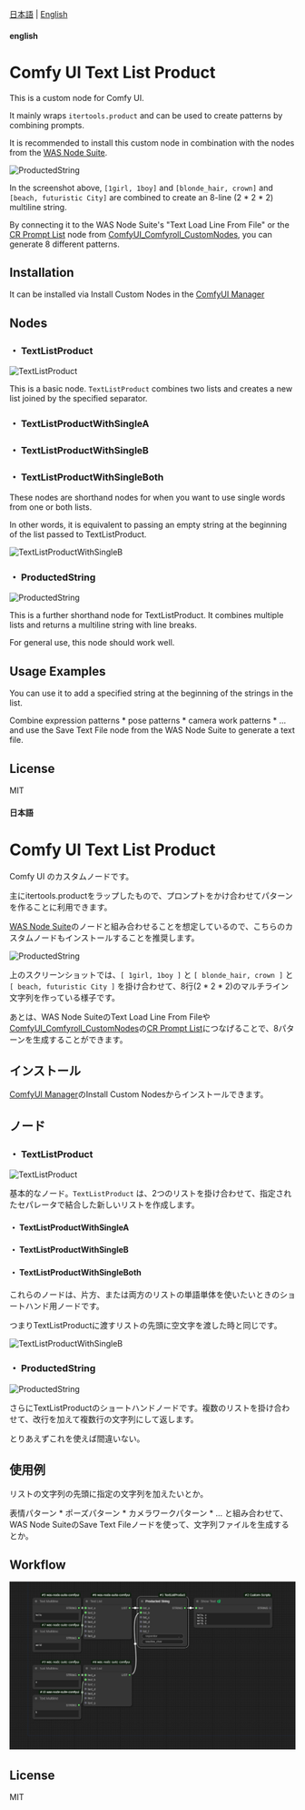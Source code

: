 [日本語](#日本語) | [English](#english)

#### english

# Comfy UI Text List Product

This is a custom node for Comfy UI.

It mainly wraps `itertools.product` and can be used to create patterns by combining prompts.

It is recommended to install this custom node in combination with the nodes from the [WAS Node Suite](https://github.com/WASasquatch/was-node-suite-comfyui).

![ProductedString](<doc/スクリーンショット 2024-06-17 000135.png>)

In the screenshot above, `[1girl, 1boy]` and `[blonde_hair, crown]` and `[beach, futuristic City]` are combined to create an 8-line (2 * 2 * 2) multiline string.

By connecting it to the WAS Node Suite's "Text Load Line From File" or the [CR Prompt List](https://github.com/Suzie1/ComfyUI_Comfyroll_CustomNodes/wiki/List-Nodes#cr-prompt-list) node from [ComfyUI_Comfyroll_CustomNodes](https://github.com/Suzie1/ComfyUI_Comfyroll_CustomNodes), you can generate 8 different patterns.

## Installation

It can be installed via Install Custom Nodes in the [ComfyUI Manager](https://github.com/ltdrdata/ComfyUI-Manager)


## Nodes

### ・ TextListProduct

![TextListProduct](<doc/スクリーンショット 2024-06-21 145008.png>)

This is a basic node. `TextListProduct` combines two lists and creates a new list joined by the specified separator.

### ・ TextListProductWithSingleA 
### ・ TextListProductWithSingleB
### ・ TextListProductWithSingleBoth

These nodes are shorthand nodes for when you want to use single words from one or both lists.

In other words, it is equivalent to passing an empty string at the beginning of the list passed to TextListProduct.

![TextListProductWithSingleB](<doc/スクリーンショット 2024-06-21 151730.png>)

### ・ ProductedString

![ProductedString](<doc/スクリーンショット 2024-06-17 000135.png>)

This is a further shorthand node for TextListProduct. It combines multiple lists and returns a multiline string with line breaks.

For general use, this node should work well.

## Usage Examples

You can use it to add a specified string at the beginning of the strings in the list.

Combine expression patterns * pose patterns * camera work patterns * ... and use the Save Text File node from the WAS Node Suite to generate a text file.

## License

MIT


#### 日本語
# Comfy UI Text List Product

Comfy UI のカスタムノードです。

主にitertools.productをラップしたもので、プロンプトをかけ合わせてパターンを作ることに利用できます。

[WAS Node Suite](https://github.com/WASasquatch/was-node-suite-comfyui)のノードと組み合わせることを想定しているので、こちらのカスタムノードもインストールすることを推奨します。

![ProductedString](<doc/スクリーンショット 2024-06-17 000135.png>)

上のスクリーンショットでは、`[ 1girl, 1boy ]` と `[ blonde_hair, crown ]` と `[ beach, futuristic City ]` を掛け合わせて、8行(2 * 2 * 2)のマルチライン文字列を作っている様子です。

あとは、WAS Node SuiteのText Load Line From Fileや[ComfyUI_Comfyroll_CustomNodes](https://github.com/Suzie1/ComfyUI_Comfyroll_CustomNodes)の[CR Prompt List](https://github.com/Suzie1/ComfyUI_Comfyroll_CustomNodes/wiki/List-Nodes#cr-prompt-list)につなげることで、8パターンを生成することができます。
## インストール

[ComfyUI Manager](https://github.com/ltdrdata/ComfyUI-Manager)のInstall Custom Nodesからインストールできます。


## ノード

### ・ TextListProduct

![TextListProduct](<doc/スクリーンショット 2024-06-21 145008.png>)

基本的なノード。`TextListProduct` は、2つのリストを掛け合わせて、指定されたセパレータで結合した新しいリストを作成します。

#### ・ TextListProductWithSingleA 
#### ・ TextListProductWithSingleB 
#### ・ TextListProductWithSingleBoth

これらのノードは、片方、または両方のリストの単語単体を使いたいときのショートハンド用ノードです。

つまりTextListProductに渡すリストの先頭に空文字を渡した時と同じです。

![TextListProductWithSingleB](<doc/スクリーンショット 2024-06-21 151730.png>)

### ・ ProductedString

![ProductedString](<doc/スクリーンショット 2024-06-17 000135.png>)

さらにTextListProductのショートハンドノードです。複数のリストを掛け合わせて、改行を加えて複数行の文字列にして返します。

とりあえずこれを使えば間違いない。

## 使用例

リストの文字列の先頭に指定の文字列を加えたいとか。

表情パターン * ポーズパターン * カメラワークパターン * ... と組み合わせて、WAS Node SuiteのSave Text Fileノードを使って、文字列ファイルを生成するとか。

## Workflow

![Workflow](doc/workflow_textlistproduct.png)

## License

MIT